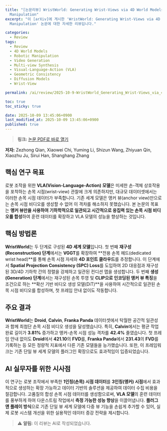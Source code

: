 ```yaml
---
title: "[논문리뷰] WristWorld: Generating Wrist-Views via 4D World Models for Robotic
  Manipulation"
excerpt: "이 [arXiv]에 게시한 'WristWorld: Generating Wrist-Views via 4D World Models for Robotic
  Manipulation' 논문에 대한 자세한 리뷰입니다."

categories:
  - Review
tags:
  - Review
  - 4D World Models
  - Robotic Manipulation
  - Video Generation
  - Multi-view Synthesis
  - Visual-Language-Action (VLA)
  - Geometric Consistency
  - Diffusion Models
  - Wrist-View

permalink: /ai/review/2025-10-9-WristWorld_Generating_Wrist-Views_via_4D_World_Models_for_Robotic_Manipulation/

toc: true
toc_sticky: true

date: 2025-10-09 13:45:06+0900
last_modified_at: 2025-10-09 13:45:06+0900
published: true
---
```

> **링크:** [논문 PDF로 바로 열기](https://arxiv.org/abs/2510.07313)

**저자:** Zezhong Qian, Xiaowei Chi, Yuming Li, Shizun Wang, Zhiyuan Qin, Xiaozhu Ju, Sirui Han, Shanghang Zhang



## 핵심 연구 목표
로봇 조작을 위한 **VLA(Vision-Language-Action) 모델**은 미세한 손-객체 상호작용을 포착하는 손목 시점(wrist-view) 관찰에 크게 의존하지만, 대규모 데이터셋에서는 이러한 손목 시점 데이터가 부족합니다. 기존 세계 모델은 앵커 뷰(anchor view)만으로는 손목 시점 비디오를 생성할 수 없어 이 격차를 해소하지 못했습니다. 본 논문의 목표는 **앵커 뷰만을 사용하여 기하학적으로 일관되고 시간적으로 응집력 있는 손목 시점 비디오를 합성**하여 훈련 데이터를 확장하고 VLA 모델의 성능을 향상하는 것입니다.

## 핵심 방법론
**WristWorld**는 두 단계로 구성된 **4D 세계 모델**입니다. 첫 번째 **재구성(Reconstruction) 단계**에서는 **VGGT**를 확장하여 **전용 손목 헤드(dedicated wrist head)**를 통해 손목 시점 자세와 **4D 포인트 클라우드**를 추정합니다. 이 단계에서 **Spatial Projection Consistency (SPC) Loss**를 도입하여 2D 대응점과 재구성된 3D/4D 기하학 간의 정렬을 강제하고 일관된 컨디션 맵을 생성합니다. 두 번째 **생성(Generation) 단계**에서는 재구성된 손목 투영 및 **CLIP으로 인코딩된 앵커 뷰 특징**을 조건으로 하는 **확산 기반 비디오 생성 모델(DiT)**을 사용하여 시간적으로 일관된 손목 시점 비디오를 합성하며, 첫 프레임 안내 없이도 작동합니다.

## 주요 결과
**WristWorld**는 **Droid**, **Calvin**, **Franka Panda** 데이터셋에서 탁월한 공간적 일관성과 함께 최첨단 손목 시점 비디오 생성을 달성했습니다. 특히, **Calvin**에서는 평균 작업 완료 길이가 **3.81%** 증가하고 앵커-손목 시점 성능 격차를 **42.4%** 줄였습니다. 첫 프레임 안내 없이도 **Droid**에서 **421.10**의 **FVD**를, **Franka Panda**에서 **231.43**의 **FVD**를 기록하는 등 모든 정량적 지표에서 다른 기존 모델들을 능가했습니다. 또한, 이 프레임워크는 기존 단일 뷰 세계 모델의 플러그인 확장으로도 효과적임이 입증되었습니다.

## AI 실무자를 위한 시사점
이 연구는 로봇 조작에서 부족한 **1인칭(손목) 시점 데이터**를 **3인칭(앵커) 시점**에서 효과적으로 생성하는 확장 가능하고 데이터 기반의 솔루션을 제공하여 데이터 수집 비용을 절감합니다. 고품질의 합성 손목 시점 데이터를 생성함으로써, **VLA 모델**의 훈련 데이터를 풍부하게 하여 다운스트림 작업에서 **측정 가능한 성능 향상**을 이끌어냅니다. **플러그 앤 플레이 방식**으로 기존 단일 뷰 세계 모델에 다중 뷰 기능을 손쉽게 추가할 수 있어, 실제 로봇 시스템 개선을 위한 실용적인 데이터 증강 전략을 제시합니다.

> ⚠️ **알림:** 이 리뷰는 AI로 작성되었습니다.